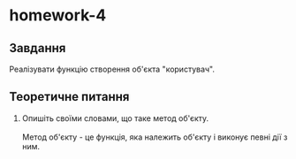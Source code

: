 # homework-4

## Завдання

Реалізувати функцію створення об'єкта "користувач".

## Теоретичне питання

1. Опишіть своїми словами, що таке метод об'єкту.
   <br><br>
   Метод об'єкту - це функція, яка належить об'єкту і виконує певні дії з ним.